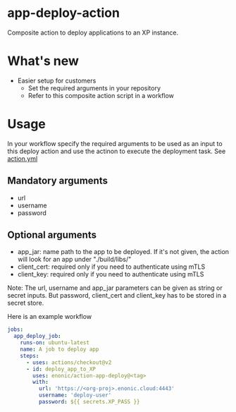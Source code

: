# app-deploy-action
Composite action to deploy applications to an XP instance.

# What's new

- Easier setup for customers
  - Set the required arguments in your repository
  - Refer to this composite action script in a workflow


# Usage

In your workflow specify the required arguments to be used as an input to this deploy action and use the actinon to execute the deployment task. 
See [action.yml](action.yml)

## Mandatory arguments
- url
- username
- password

## Optional arguments
- app_jar: name path to the app to be deployed. If it's not given, the action will look for an app under "./build/libs/"
- client_cert: required only if you need to authenticate using mTLS
- client_key: required only if  you need to authenticate using mTLS

Note: The url, username and app_jar parameters can be given as string or secret inputs. But password, client_cert and client_key has to be stored in a secret store. 

Here is an example workflow
```yaml
jobs:
  app_deploy_job:
    runs-on: ubuntu-latest
    name: A job to deploy app
    steps: 
      - uses: actions/checkout@v2
      - id: deploy_app_to_XP
        uses: enonic/action-app-deploy@<tag>
        with:
          url: 'https://<org-proj>.enonic.cloud:4443'
          username: 'deploy-user'
          password: ${{ secrets.XP_PASS }}
 ```



